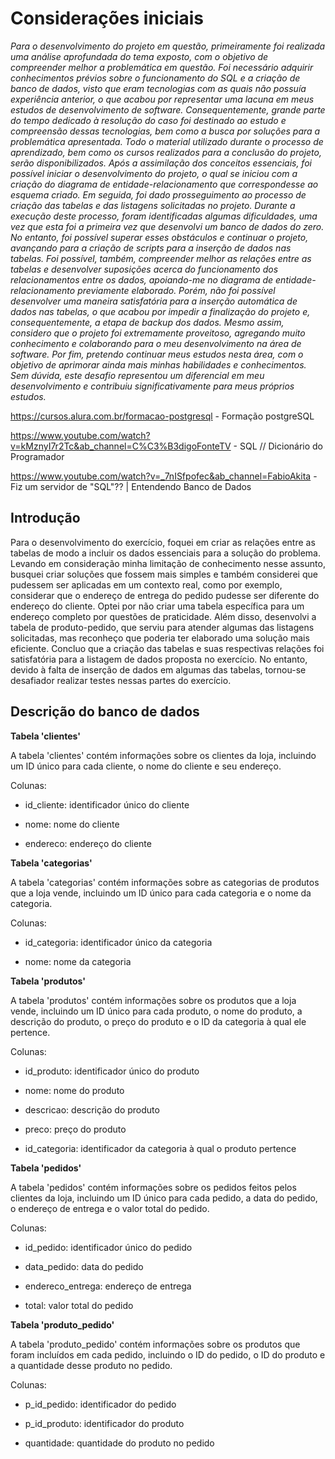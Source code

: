 # Considerações iniciais 

*Para o desenvolvimento do projeto em questão, primeiramente foi realizada uma análise aprofundada do tema exposto, com o objetivo de compreender melhor a problemática em questão. Foi necessário adquirir conhecimentos prévios sobre o funcionamento do SQL e a criação de banco de dados, visto que eram tecnologias com as quais não possuía experiência anterior, o que acabou por representar uma lacuna em meus estudos de desenvolvimento de software.
Consequentemente, grande parte do tempo dedicado à resolução do caso foi destinado ao estudo e compreensão dessas tecnologias, bem como a busca por soluções para a problemática apresentada. Todo o material utilizado durante o processo de aprendizado, bem como os cursos realizados para a conclusão do projeto, serão disponibilizados.
Após a assimilação dos conceitos essenciais, foi possível iniciar o desenvolvimento do projeto, o qual se iniciou com a criação do diagrama de entidade-relacionamento que correspondesse ao esquema criado. Em seguida, foi dado prosseguimento ao processo de criação das tabelas e das listagens solicitadas no projeto.
Durante a execução deste processo, foram identificadas algumas dificuldades, uma vez que esta foi a primeira vez que desenvolvi um banco de dados do zero. No entanto, foi possível superar esses obstáculos e continuar o projeto, avançando para a criação de scripts para a inserção de dados nas tabelas. Foi possível, também, compreender melhor as relações entre as tabelas e desenvolver suposições acerca do funcionamento dos relacionamentos entre os dados, apoiando-me no diagrama de entidade-relacionamento previamente elaborado.
Porém, não foi possível desenvolver uma maneira satisfatória para a inserção automática de dados nas tabelas, o que acabou por impedir a finalização do projeto e, consequentemente, a etapa de backup dos dados. Mesmo assim, considero que o projeto foi extremamente proveitoso, agregando muito conhecimento e colaborando para o meu desenvolvimento na área de software.
Por fim, pretendo continuar meus estudos nesta área, com o objetivo de aprimorar ainda mais minhas habilidades e conhecimentos. Sem dúvida, este desafio representou um diferencial em meu desenvolvimento e contribuiu significativamente para meus próprios estudos.*

https://cursos.alura.com.br/formacao-postgresql - Formação postgreSQL

https://www.youtube.com/watch?v=kMznyI7r2Tc&ab_channel=C%C3%B3digoFonteTV - SQL // Dicionário do Programador

https://www.youtube.com/watch?v=_7nISfpofec&ab_channel=FabioAkita - Fiz um servidor de "SQL"?? | Entendendo Banco de Dados

## Introdução

Para o desenvolvimento do exercício, foquei em criar as relações entre as tabelas de modo a incluir os dados essenciais para a solução do problema. Levando em consideração minha limitação de conhecimento nesse assunto, busquei criar soluções que fossem mais simples e também considerei que pudessem ser aplicadas em um contexto real, como por exemplo, considerar que o endereço de entrega do pedido pudesse ser diferente do endereço do cliente. Optei por não criar uma tabela específica para um endereço completo por questões de praticidade. Além disso, desenvolvi a tabela de produto-pedido, que serviu para atender algumas das listagens solicitadas, mas reconheço que poderia ter elaborado uma solução mais eficiente.
Concluo que a criação das tabelas e suas respectivas relações foi satisfatória para a listagem de dados proposta no exercício. No entanto, devido à falta de inserção de dados em algumas das tabelas, tornou-se desafiador realizar testes nessas partes do exercício.

## Descrição do banco de dados

**Tabela 'clientes'**

A tabela 'clientes' contém informações sobre os clientes da loja, incluindo um ID único para cada cliente, o nome do cliente e seu endereço.

Colunas:

* id_cliente: identificador único do cliente

* nome: nome do cliente

* endereco: endereço do cliente


**Tabela 'categorias'**

A tabela 'categorias' contém informações sobre as categorias de produtos que a loja vende, incluindo um ID único para cada categoria e o nome da categoria.

Colunas:

* id_categoria: identificador único da categoria

* nome: nome da categoria


**Tabela 'produtos'**

A tabela 'produtos' contém informações sobre os produtos que a loja vende, incluindo um ID único para cada produto, o nome do produto, a descrição do produto, o preço do produto e o ID da categoria à qual ele pertence.

Colunas:

* id_produto: identificador único do produto

* nome: nome do produto

* descricao: descrição do produto

* preco: preço do produto

* id_categoria: identificador da categoria à qual o produto pertence


**Tabela 'pedidos'**

A tabela 'pedidos' contém informações sobre os pedidos feitos pelos clientes da loja, incluindo um ID único para cada pedido, a data do pedido, o endereço de entrega e o valor total do pedido.

Colunas:

* id_pedido: identificador único do pedido

* data_pedido: data do pedido

* endereco_entrega: endereço de entrega

* total: valor total do pedido


**Tabela 'produto_pedido'**

A tabela 'produto_pedido' contém informações sobre os produtos que foram incluídos em cada pedido, incluindo o ID do pedido, o ID do produto e a quantidade desse produto no pedido.

Colunas:

* p_id_pedido: identificador do pedido

* p_id_produto: identificador do produto

* quantidade: quantidade do produto no pedido

